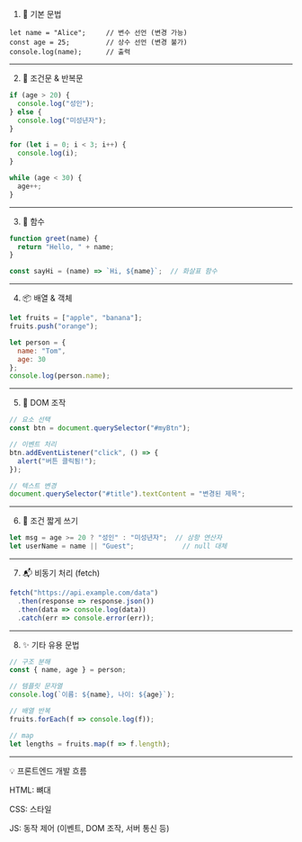1. 🚀 기본 문법
```javasript
let name = "Alice";     // 변수 선언 (변경 가능)
const age = 25;         // 상수 선언 (변경 불가)
console.log(name);      // 출력
```
---
2. 🔁 조건문 & 반복문
```javascript
if (age > 20) {
  console.log("성인");
} else {
  console.log("미성년자");
}

for (let i = 0; i < 3; i++) {
  console.log(i);
}

while (age < 30) {
  age++;
}
```
---
3. 🧠 함수
```javascript
function greet(name) {
  return "Hello, " + name;
}

const sayHi = (name) => `Hi, ${name}`;  // 화살표 함수
```
---
4. 📦 배열 & 객체
```javascript
let fruits = ["apple", "banana"];
fruits.push("orange");

let person = {
  name: "Tom",
  age: 30
};
console.log(person.name);
```
---
5. 📄 DOM 조작
```javascript
// 요소 선택
const btn = document.querySelector("#myBtn");

// 이벤트 처리
btn.addEventListener("click", () => {
  alert("버튼 클릭됨!");
});

// 텍스트 변경
document.querySelector("#title").textContent = "변경된 제목";
```
---
6. 🧪 조건 짧게 쓰기
```javascript
let msg = age >= 20 ? "성인" : "미성년자";  // 삼항 연산자
let userName = name || "Guest";            // null 대체
```
---
7. 📬 비동기 처리 (fetch)
```javascript
fetch("https://api.example.com/data")
  .then(response => response.json())
  .then(data => console.log(data))
  .catch(err => console.error(err));
```
---
8. ✨ 기타 유용 문법
```javascript
// 구조 분해
const { name, age } = person;

// 템플릿 문자열
console.log(`이름: ${name}, 나이: ${age}`);

// 배열 반복
fruits.forEach(f => console.log(f));

// map
let lengths = fruits.map(f => f.length);
```
---
💡 프론트엔드 개발 흐름

HTML: 뼈대

CSS: 스타일

JS: 동작 제어 (이벤트, DOM 조작, 서버 통신 등)

